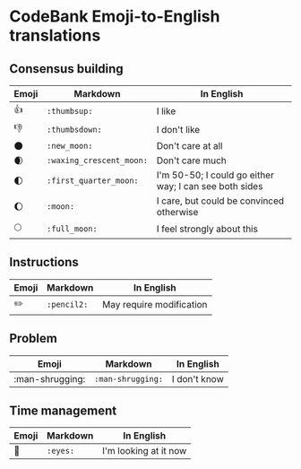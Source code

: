 # CodeBank Emoji-to-English translations

## Consensus building

| Emoji                  | Markdown                    | In English                       |
|------------------------|-----------------------------|----------------------------------|
| :thumbsup:             | `:thumbsup:`                | I like                           |
| :thumbsdown:           | `:thumbsdown:`              | I don't like                     |
| :new_moon:             | `:new_moon:`                | Don't care at all                |
| :waxing_crescent_moon: | `:waxing_crescent_moon:`    | Don't care much                  |
| :first_quarter_moon:   | `:first_quarter_moon:`      | I'm 50-50;  I could go either way;  I can see both sides |
| :moon:                 | `:moon:`                    | I care, but could be convinced otherwise |
| :full_moon:            | `:full_moon:`               | I feel strongly about this       |

## Instructions

| Emoji                  | Markdown                    | In English                       |
|------------------------|-----------------------------|----------------------------------|
| :pencil2:              | `:pencil2:`                 | May require modification         |

## Problem

| Emoji                  | Markdown                    | In English                       |
|------------------------|-----------------------------|----------------------------------|
| :man-shrugging:        | `:man-shrugging:`           | I don't know                     |

## Time management

| Emoji                  | Markdown                    | In English                       |
|------------------------|-----------------------------|----------------------------------|
| :eyes:                 | `:eyes:`                    | I'm looking at it now            |
